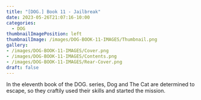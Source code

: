 ```yaml
---
title: "[DOG.] Book 11 - Jailbreak"
date: 2023-05-26T21:07:16-10:00
categories:
  - DOG
thumbnailImagePosition: left
thumbnailImage: /images/DOG-BOOK-11-IMAGES/Thumbnail.png
gallery: 
- /images/DOG-BOOK-11-IMAGES/Cover.png
- /images/DOG-BOOK-11-IMAGES/Contents.png
- /images/DOG-BOOK-11-IMAGES/Rear-Cover.png
draft: false
---
```

In the eleventh book of the DOG. series, Dog and The Cat are determined to escape, so they craftily used their skills and started the mission.